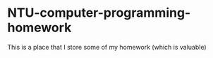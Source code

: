 # NTU-computer-programming-homework
This is a place that I store some of my homework (which is valuable)
